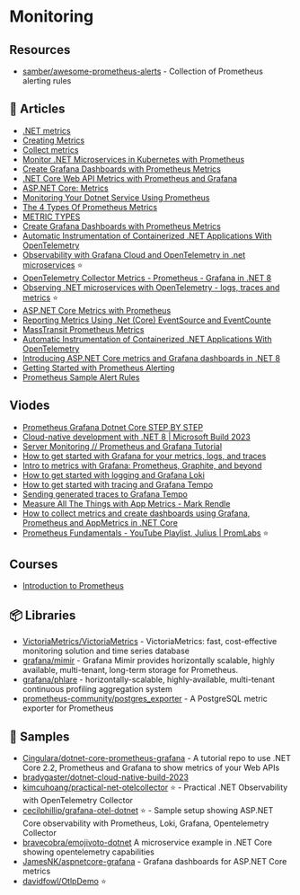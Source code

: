 # Monitoring

## Resources
- [samber/awesome-prometheus-alerts](https://github.com/samber/awesome-prometheus-alerts) - Collection of Prometheus alerting rules

## 📕 Articles
- [.NET metrics](https://docs.microsoft.com/en-us/dotnet/core/diagnostics/metrics)
- [Creating Metrics](https://docs.microsoft.com/en-us/dotnet/core/diagnostics/metrics-instrumentation)
- [Collect metrics](https://docs.microsoft.com/en-us/dotnet/core/diagnostics/metrics-collection)
- [Monitor .NET Microservices in Kubernetes with Prometheus](https://www.programmingwithwolfgang.com/monitor-net-microservices-with-prometheus/)
- [Create Grafana Dashboards with Prometheus Metrics](https://www.programmingwithwolfgang.com/create-grafana-dashboards-with-prometheus-metrics)
- [.NET Core Web API Metrics with Prometheus and Grafana](https://dale-bingham-cingulara.medium.com/net-core-web-api-metrics-with-prometheus-and-grafana-fe84a52d9843)
- [ASP.NET Core: Metrics](https://rafaelldi.blog/posts/asp-net-core-metrics/)
- [Monitoring Your Dotnet Service Using Prometheus](https://dev.to/ingvarx/monitoring-your-dotnet-service-using-prometheus-2hhn)
- [The 4 Types Of Prometheus Metrics](https://tomgregory.com/the-four-types-of-prometheus-metrics/)
- [METRIC TYPES](https://prometheus.io/docs/concepts/metric_types/)
- [Create Grafana Dashboards with Prometheus Metrics](https://www.programmingwithwolfgang.com/create-grafana-dashboards-with-prometheus-metrics)
- [Automatic Instrumentation of Containerized .NET Applications With OpenTelemetry](https://www.twilio.com/blog/automatic-instrumentation-of-containerized-dotnet-applications-with-opentelemetry)
- [Observability with Grafana Cloud and OpenTelemetry in .net microservices](https://dev.to/dbolotov/observability-with-grafana-cloud-and-opentelemetry-in-net-microservices-448c) ⭐
- [OpenTelemetry Collector Metrics - Prometheus - Grafana in .NET 8](https://www.mytechramblings.com/posts/getting-started-with-opentelemetry-metrics-and-dotnet-part-1)
- [Observing .NET microservices with OpenTelemetry - logs, traces and metrics](https://blog.codingmilitia.com/2023/09/05/observing-dotnet-microservices-with-opentelemetry-logs-traces-metrics/) ⭐
- [ASP.NET Core Metrics with Prometheus](https://aevitas.medium.com/expose-asp-net-core-metrics-with-prometheus-15e3356415f4)
- [Reporting Metrics Using .Net (Core) EventSource and EventCounte](https://dev.to/expecho/reporting-metrics-using-net-core-eventsource-and-eventcounter-23dn)
- [MassTransit Prometheus Metrics](https://masstransit-project.com/advanced/monitoring/prometheus.html)
- [Automatic Instrumentation of Containerized .NET Applications With OpenTelemetry](https://www.twilio.com/blog/automatic-instrumentation-of-containerized-dotnet-applications-with-opentelemetry)
- [Introducing ASP.NET Core metrics and Grafana dashboards in .NET 8](https://devblogs.microsoft.com/dotnet/introducing-aspnetcore-metrics-and-grafana-dashboards-in-dotnet-8/)  
- [Getting Started with Prometheus Alerting](https://dev.to/mattdark/getting-started-with-prometheus-alerting-3059)
- [Prometheus Sample Alert Rules](https://www.squadcast.com/blog/prometheus-sample-alert-rules)

## Viodes
- [Prometheus Grafana Dotnet Core STEP BY STEP](https://www.youtube.com/watch?v=cvt1Vrs3ajU)
- [Cloud-native development with .NET 8 | Microsoft Build 2023](https://www.youtube.com/watch?v=hz9d3AcZKqQ)
- [Server Monitoring // Prometheus and Grafana Tutorial](https://www.youtube.com/watch?v=9TJx7QTrTyo)
- [How to get started with Grafana for your metrics, logs, and traces](https://grafana.com/go/webinar/getting-started-with-grafana-apac/)
- [Intro to metrics with Grafana: Prometheus, Graphite, and beyond](https://grafana.com/go/webinar/intro-to-metrics-with-grafana-apac/)
- [How to get started with logging and Grafana Loki](https://grafana.com/go/webinar/getting-started-with-logging-with-loki-apac/)
- [How to get started with tracing and Grafana Tempo](https://grafana.com/go/webinar/getting-started-with-tracing-tempo-apac/)
- [Sending generated traces to Grafana Tempo](https://www.youtube.com/watch?v=V5GtJRZtZ90)
- [Measure All The Things with App Metrics - Mark Rendle](https://www.youtube.com/watch?v=YJgBAiPlG3k)
- [How to collect metrics and create dashboards using Grafana, Prometheus and AppMetrics in .NET Core](https://www.youtube.com/watch?v=sM7D8biBf4k)
- [Prometheus Fundamentals - YouTube Playlist, Julius | PromLabs](https://www.youtube.com/playlist?list=PLyBW7UHmEXgylLwxdVbrBQJ-fJ_jMvh8h) ⭐

## Courses
- [Introduction to Prometheus](https://training.promlabs.com/training/introduction-to-prometheus)

## 📦 Libraries
- [VictoriaMetrics/VictoriaMetrics](https://github.com/VictoriaMetrics/VictoriaMetrics) - VictoriaMetrics: fast, cost-effective monitoring solution and time series database
- [grafana/mimir](https://github.com/grafana/mimir) - Grafana Mimir provides horizontally scalable, highly available, multi-tenant, long-term storage for Prometheus.
- [grafana/phlare](https://github.com/grafana/phlare) - horizontally-scalable, highly-available, multi-tenant continuous profiling aggregation system
- [prometheus-community/postgres_exporter](https://github.com/prometheus-community/postgres_exporter) - A PostgreSQL metric exporter for Prometheus

## 🚀 Samples
- [Cingulara/dotnet-core-prometheus-grafana](https://github.com/Cingulara/dotnet-core-prometheus-grafana) - A tutorial repo to use .NET Core 2.2, Prometheus and Grafana to show metrics of your Web APIs
- [bradygaster/dotnet-cloud-native-build-2023](https://github.com/bradygaster/dotnet-cloud-native-build-2023)
- [kimcuhoang/practical-net-otelcollector](https://github.com/kimcuhoang/practical-net-otelcollector) ⭐ - Practical .NET Observability with OpenTelemetry Collector
- [cecilphillip/grafana-otel-dotnet](https://github.com/cecilphillip/grafana-otel-dotnet) ⭐ - Sample setup showing ASP.NET Core observability with Prometheus, Loki, Grafana, Opentelemetry Collector
- [bravecobra/emojivoto-dotnet](https://github.com/bravecobra/emojivoto-dotnet) A microservice example in .NET Core showing opentelemetry capabilities
- [JamesNK/aspnetcore-grafana](https://github.com/JamesNK/aspnetcore-grafana) - Grafana dashboards for ASP.NET Core metrics
- [davidfowl/OtlpDemo](https://github.com/davidfowl/OtlpDemo) ⭐

